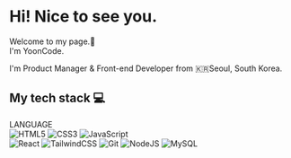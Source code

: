 <h1>Hi! Nice to see you.</h1>
<p>Welcome to my page.👋</br>
I'm YoonCode.</p>
<p>I'm Product Manager & Front-end Developer from 🇰🇷Seoul, South Korea.</p>

<h2>My tech stack 💻</h2>

LANGUAGE</br>
![HTML5](https://img.shields.io/badge/-HTML5-E34F26?style=for-the-badge&logo=html5&logoColor=ffffff)
![CSS3](https://img.shields.io/badge/-CSS3-1572B6?style=for-the-badge&logo=css3)
![JavaScript](https://img.shields.io/badge/-JavaScript-F7DF1E?style=for-the-badge&logo=javascript&logoColor=000000)
</br>
![React](https://img.shields.io/badge/-React-212121?style=for-the-badge&logo=react&logoColor=61DAFB)
![TailwindCSS](https://img.shields.io/badge/-Tailwind-0ba5e9?style=for-the-badge&logo=tailwindcss&logoColor=61DAFB)
![Git](https://img.shields.io/badge/-Git-F05032?style=for-the-badge&logo=git&logoColor=ffffff)
![NodeJS](https://img.shields.io/badge/-NodeJS-036e02?style=for-the-badge&logo=node.js&logoColor=ffffff)
![MySQL](https://img.shields.io/badge/-MySQL-41759B?style=for-the-badge&logo=mysql&logoColor=ffffff)
